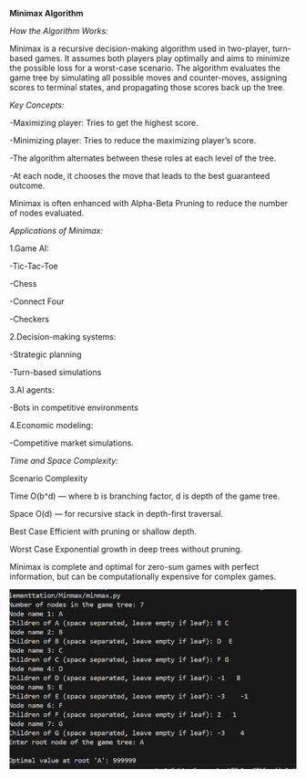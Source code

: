 **Minimax Algorithm**



*How the Algorithm Works:*



Minimax is a recursive decision-making algorithm used in two-player, turn-based games. It assumes both players play optimally and aims to minimize the possible loss for a worst-case scenario. The algorithm evaluates the game tree by simulating all possible moves and counter-moves, assigning scores to terminal states, and propagating those scores back up the tree.



*Key Concepts:*



-Maximizing player: Tries to get the highest score.



-Minimizing player: Tries to reduce the maximizing player’s score.



-The algorithm alternates between these roles at each level of the tree.



-At each node, it chooses the move that leads to the best guaranteed outcome.





Minimax is often enhanced with Alpha-Beta Pruning to reduce the number of nodes evaluated.





*Applications of Minimax:*





1.Game AI:



-Tic-Tac-Toe



-Chess



-Connect Four



-Checkers



2.Decision-making systems:



-Strategic planning



-Turn-based simulations



3.AI agents:



-Bots in competitive environments



4.Economic modeling:



-Competitive market simulations.





*Time and Space Complexity:*



Scenario	Complexity



Time	        O(b^d) — where b is branching factor, d is depth of the game tree.

Space	        O(d) — for recursive stack in depth-first traversal.



Best Case	Efficient with pruning or shallow depth.



Worst Case	Exponential growth in deep trees without pruning.





Minimax is complete and optimal for zero-sum games with perfect information, but can be computationally expensive for complex games.

![alt text](image.png)